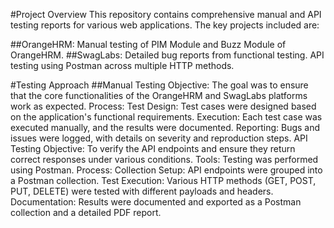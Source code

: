 #Project Overview
This repository contains comprehensive manual and API testing reports for various web applications. The key projects included are:

##OrangeHRM: Manual testing of PIM Module and Buzz Module of OrangeHRM.
##SwagLabs: Detailed bug reports from functional testing.
API testing using Postman across multiple HTTP methods. 


#Testing Approach
##Manual Testing
Objective: The goal was to ensure that the core functionalities of the OrangeHRM and SwagLabs platforms work as expected.
Process:
Test Design: Test cases were designed based on the application's functional requirements.
Execution: Each test case was executed manually, and the results were documented.
Reporting: Bugs and issues were logged, with details on severity and reproduction steps.
API Testing
Objective: To verify the API endpoints and ensure they return correct responses under various conditions.
Tools: Testing was performed using Postman.
Process:
Collection Setup: API endpoints were grouped into a Postman collection.
Test Execution: Various HTTP methods (GET, POST, PUT, DELETE) were tested with different payloads and headers.
Documentation: Results were documented and exported as a Postman collection and a detailed PDF report.
